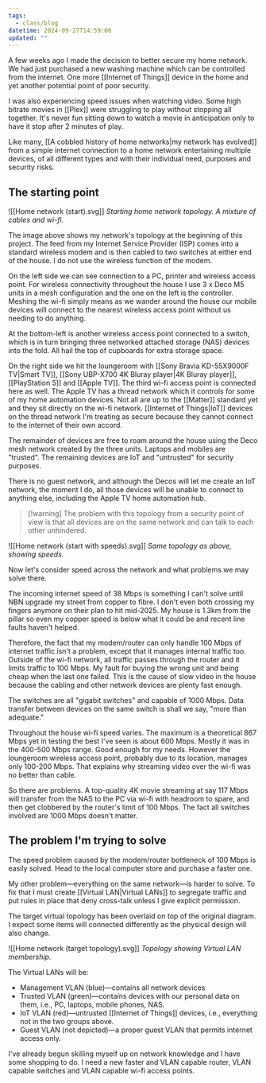 ```yaml
---
tags:
  - class/blog
datetime: 2024-09-27T14:59:00
updated: ""
---
```

A few weeks ago I made the decision to better secure my home network. We had just purchased a new washing machine which can be controlled from the internet. One more [[Internet of Things]] device in the home and yet another potential point of poor security.

I was also experiencing speed issues when watching video. Some high bitrate movies in [[Plex]] were struggling to play without stopping all together. It's never fun sitting down to watch a movie in anticipation only to have it stop after 2 minutes of play.

Like many, [[A cobbled history of home networks|my network has evolved]] from a simple internet connection to a home network entertaining multiple devices, of all different types and with their individual 
need, purposes and security risks.
## The starting point
![[Home network (start).svg]]
*Starting home network topology. A mixture of cables and wi-fi.*

The image above shows my network's topology at the beginning of this project. The feed from my Internet Service Provider (ISP) comes into a standard wireless modem and is then cabled to two switches at either end of the house. I do not use the wireless function of the modem.

On the left side we can see connection to a PC, printer and wireless access point. For wireless connectivity throughout the house I use 3 x Deco M5 units in a mesh configuration and the one on the left is the controller. Meshing the wi-fi simply means as we wander around the house our mobile devices will connect to the nearest wireless access point without us needing to do anything.

At the bottom-left is another wireless access point connected to a switch, which is in turn bringing three networked attached storage (NAS) devices into the fold. All hail the top of cupboards for extra storage space.

On the right side we hit the loungeroom with [[Sony Bravia KD-55X9000F TV|Smart TV]], [[Sony UBP-X700 4K Bluray player|4K Bluray player]], [[PlayStation 5]] and [[Apple TV]]. The third wi-fi access point is connected here as well. The Apple TV has a thread network which it controls for some of my home automation devices. Not all are up to the [[Matter]] standard yet and they sit directly on the wi-fi network. [[Internet of Things|IoT]] devices on the thread network I'm treating as secure because they cannot connect to the internet of their own accord.

The remainder of devices are free to roam around the house using the Deco mesh network created by the three units. Laptops and mobiles are "trusted". The remaining devices are IoT and "untrusted" for security purposes. 

There is no guest network, and although the Decos will let me create an IoT network, the moment I do, all those devices will be unable to connect to anything else, including the Apple TV home automation hub.

> [!warning] The problem with this topology from a security point of view is that all devices are on the same network and can talk to each other unhindered.

![[Home network (start with speeds).svg]]
*Same topology as above, showing speeds.*

Now let's consider speed across the network and what problems we may solve there. 

The incoming internet speed of 38 Mbps is something I can't solve until NBN upgrade my street from copper to fibre. I don't even both crossing my fingers anymore on their plan to hit mid-2025. My house is 1.3km from the pillar so even my copper speed is below what it could be and recent line faults haven't helped.

Therefore, the fact that my modem/router can only handle 100 Mbps of internet traffic isn't a problem, except that it manages internal traffic too. Outside of the wi-fi network, all traffic passes through the router and it limits traffic to 100 Mbps. My fault for buying the wrong unit and being cheap when the last one failed. This is the cause of slow video in the house because the cabling and other network devices are plenty fast enough.

The switches are all "gigabit switches" and capable of 1000 Mbps. Data transfer between devices on the same switch is shall we say, "more than adequate."

Throughout the house wi-fi speed varies. The maximum is a theoretical 867 Mbps yet in testing the best I've seen is about 600 Mbps. Mostly it was in the 400-500 Mbps range. Good enough for my needs. However the loungeroom wireless access point, probably due to its location, manages only 100-200 Mbps. That explains why streaming video over the wi-fi was no better than cable.

So there are problems. A top-quality 4K movie streaming at say 117 Mbps will transfer from the NAS to the PC via wi-fi with headroom to spare, and then get clobbered by the router's limit of 100 Mbps. The fact all switches involved are 1000 Mbps doesn't matter.
## The problem I'm trying to solve
The speed problem caused by the modem/router bottleneck of 100 Mbps is easily solved. Head to the local computer store and purchase a faster one.

My other problem—everything on the same network—is harder to solve. To fix that I must create [[Virtual LAN|Virtual LANs]] to segregate traffic and put rules in place that deny cross-talk unless I give explicit permission.

The target virtual topology has been overlaid on top of the original diagram. I expect some items will connected differently as the physical design will also change.

![[Home network (target topology).svg]]
*Topology showing Virtual LAN membership.*

The Virtual LANs will be:
- Management VLAN (blue)—contains all network devices
- Trusted VLAN (green)—contains devices with our personal data on them, i.e., PC, laptops, mobile phones, NAS.
- IoT VLAN (red)—untrusted [[Internet of Things]] devices, i.e., everything not in the two groups above.
- Guest VLAN (not depicted)—a proper guest VLAN that permits internet access only.

I've already begun skilling myself up on network knowledge and I have some shopping to do. I need a new faster and VLAN capable router, VLAN capable switches and VLAN capable wi-fi access points.

